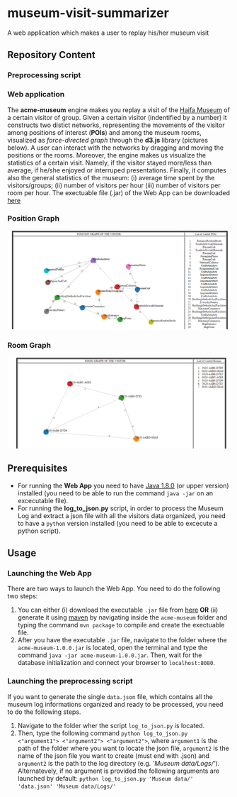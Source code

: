# museum-visit-summarizer
A web application which makes a user to replay his/her museum visit
## Repository Content
### Preprocessing script

### Web application
The **acme-museum** engine makes you replay a visit of the [Haifa Museum](https://www.hma.org.il/eng) of a certain visitor of group. Given a certain visitor (indentified by a number) it constructs two distict networks, representing the movements of the visitor among positions of interest (**POIs**) and among the museum rooms, visualized as *force-directed graph* through the **d3.js** library (pictures below). A user can interact with the networks by dragging and moving the positions or the rooms.
Moreover, the engine makes us visualize the statistics of a certain visit. Namely, if the visitor stayed more/less than average, if he/she enjoyed or interruped presentations. Finally, it computes also the general statistics of the museum: (i) average time spent by the visitors/groups; (ii) number of visitors per hour (iii) number of visitors per room per hour.
The exectuable file (.jar) of the Web App can be downloaded [here](https://drive.google.com/file/d/1c6hdJKcqEGeAgQrlpvVt5k_Wi1UKNT_e/view?usp=sharing)

### Position Graph
![picture](examplePositionGraph.PNG)

### Room Graph
![picture](exampleRoomGraph.PNG)

## Prerequisites
- For running the **Web App** you need to have [Java 1.8.0](https://www.oracle.com/it/java/technologies/javase-downloads.html) (or upper version) installed 
(you need to be able to run the command  `java -jar` on an excecutable file).
- For running the **log_to_json.py** script, in order to process the Museum Log and extract a json file with all the visitors data organized, you
need to have a `python` version installed (you need to be able to excecute a python script).

## Usage
### Launching the Web App
There are two ways to launch the Web App. You need to do the following two steps:
1. You can either (i) download the executable `.jar` file from [here](https://drive.google.com/file/d/1c6hdJKcqEGeAgQrlpvVt5k_Wi1UKNT_e/view?usp=sharing)
**OR** (ii) generate it using [maven](https://maven.apache.org/) by navigating inside the `acme-museum` folder and typing
the command `mvn package` to compile and create the exectuable file.
2. After you have the executable `.jar` file, navigate to the folder where the `acme-museum-1.0.0.jar` is located, open the terminal and type the command `java -jar acme-museum-1.0.0.jar`. Then, wait for the database initialization and connect your browser to `localhost:8080`.

### Launching the preprocessing script 
If you want to generate the single `data.json` file, which contains all the museum log informations organized and ready to be processed,
you need to do the following steps. 
1. Navigate to the folder wher the script `log_to_json.py` is located. 
2. Then, type the following command `python log_to_json.py <"argument1"> <"argument2"> <"argument2">`, where `argument1` is the
path of the folder where you want to locate the json file, `argument2` is the name of the json file you want to create (must end with .json) and 
`argument2` is the path to the log directory (e.g. *'Museum data/Logs/'*). 
Alternatevely, if no argument is provided the following arguments are launched by default: `python log_to_json.py 'Museum data/' 'data.json' 'Museum data/Logs/'`
